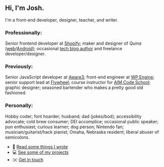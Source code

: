 ## Hi, I'm Josh. 

<p class="subhead">I'm a front-end developer, designer, teacher, and writer.</p>


### Professionally:

Senior frontend developer at [Shopify](https://shopify.com);
maker and designer of _Quina_ ([web](https://quina.app)/[Android](https://play.google.com/store/apps/details?id=app.quina.collinsworth));
occasional [tech blog author](/blog) and freelance developer/designer.


### Previously:

Senior JavaScript developer at [Aware3](https://aware3.com);
front-end engineer at [WP Engine](https://wpengine.com);
senior support lead at [Flywheel](https://getflywheel.com);
course instructor for [AIM Code School](https://interfaceschool.com);
graphic designer;
seasoned bartender who makes a pretty good old fashioned.


### Personally:

Hobby coder;
font hoarder;
husband;
dad (jokes/bod);
accessibility advocate;
cold brew consumer;
DEI accomplice;
occasional public speaker;
pun enthusiast;
curious learner;
dog person;
Nintendo fan;
musician/guitarist/hack pianist;
Omaha, Nebraska resident;
liberal abuser of semicolons.


- 📖 [Read some things I wrote](/blog)
- 💻 [See some of my projects](/projects)
- ✉️ [Get in touch](/contact)
